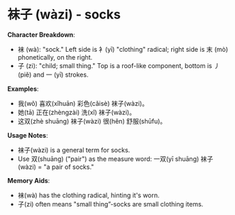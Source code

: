 # **袜子 (wàzi) - socks**

**Character Breakdown**:  
- 袜 (wà): "sock." Left side is ⻂(yī) "clothing" radical; right side is 末 (mò) phonetically, on the right.  
- 子 (zi): "child; small thing." Top is a roof-like component, bottom is 丿 (piě) and 一 (yī) strokes.

**Examples**:  
- 我(wǒ) 喜欢(xǐhuān) 彩色(cǎisè) 袜子(wàzi)。  
- 她(tā) 正在(zhèngzài) 洗(xǐ) 袜子(wàzi)。  
- 这双(zhè shuāng) 袜子(wàzi) 很(hěn) 舒服(shūfu)。

**Usage Notes**:  
- 袜子(wàzi) is a general term for socks.  
- Use 双(shuāng) ("pair") as the measure word: 一双(yī shuāng) 袜子(wàzi) = "a pair of socks."

**Memory Aids**:  
- 袜(wà) has the clothing radical, hinting it's worn.  
- 子(zi) often means "small thing”-socks are small clothing items.